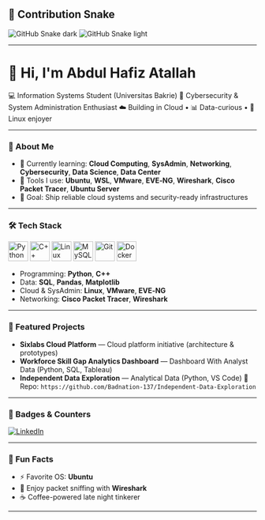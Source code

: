 ## 🐍 Contribution Snake
![GitHub Snake dark](https://github.com/Badnation-137/Badnation-137/blob/output/snake-dark.svg#gh-dark-mode-only)
![GitHub Snake light](https://github.com/Badnation-137/Badnation-137/blob/output/snake-light.svg#gh-light-mode-only)

---

# 👋 Hi, I'm **Abdul Hafiz Atallah**

💻 Information Systems Student (Universitas Bakrie)
🔐 Cybersecurity & System Administration Enthusiast
☁️ Building in Cloud • 📊 Data-curious • 🐧 Linux enjoyer

---

### 🔎 About Me

* 🌱 Currently learning: **Cloud Computing**, **SysAdmin**, **Networking**, **Cybersecurity**,  **Data Science**,  **Data Center**
* 🧰 Tools I use: **Ubuntu**, **WSL**, **VMware**, **EVE‑NG**, **Wireshark**, **Cisco Packet Tracer**,  **Ubuntu Server**
* 🎯 Goal: Ship reliable cloud systems and security-ready infrastructures

---

### 🛠️ Tech Stack

<p align="left">
  <img src="https://cdn.jsdelivr.net/gh/devicons/devicon/icons/python/python-original.svg" width="40" alt="Python"/>
  <img src="https://cdn.jsdelivr.net/gh/devicons/devicon/icons/cplusplus/cplusplus-original.svg" width="40" alt="C++"/>
  <img src="https://cdn.jsdelivr.net/gh/devicons/devicon/icons/linux/linux-original.svg" width="40" alt="Linux"/>
  <img src="https://cdn.jsdelivr.net/gh/devicons/devicon/icons/mysql/mysql-original.svg" width="40" alt="MySQL"/>
  <img src="https://cdn.jsdelivr.net/gh/devicons/devicon/icons/git/git-original.svg" width="40" alt="Git"/>
  <img src="https://cdn.jsdelivr.net/gh/devicons/devicon/icons/docker/docker-original.svg" width="40" alt="Docker"/>
</p>

* Programming: **Python**, **C++**
* Data: **SQL**, **Pandas**, **Matplotlib**
* Cloud & SysAdmin: **Linux**, **VMware**, **EVE‑NG**
* Networking: **Cisco Packet Tracer**, **Wireshark**

---

### 🚀 Featured Projects

* **Sixlabs Cloud Platform** — Cloud platform initiative (architecture & prototypes)
* **Workforce Skill Gap Analytics Dashboard** — Dashboard With Analyst Data (Python, SQL, Tableau)
* **Independent Data Exploration** — Analytical Data (Python, VS Code)
  🔗 Repo: `https://github.com/Badnation-137/Independent-Data-Exploration`


---

### 🧩 Badges & Counters

[![LinkedIn](https://img.shields.io/badge/LinkedIn-Profile-blue)](https://www.linkedin.com/in/abdul-hafiz-atallah/)

---

### 💬 Fun Facts

* ⚡ Favorite OS: **Ubuntu**
* 🧪 Enjoy packet sniffing with **Wireshark**
* ☕ Coffee-powered late night tinkerer

---
